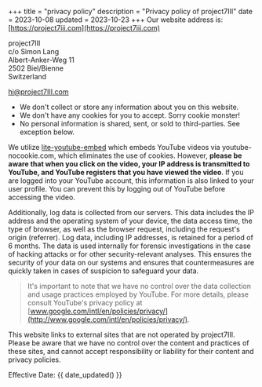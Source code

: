 +++
title = "privacy policy"
description = "Privacy policy of project7III"
date = 2023-10-08
updated = 2023-10-23
+++
Our website address is: [https://project7iii.com](https://project7iii.com)

project7III  
c/o Simon Lang  
Albert-Anker-Weg 11  
2502 Biel/Bienne  
Switzerland

[hi@project7III.com](mailto:hi@project7iii.com)

- We don't collect or store any information about you on this website.
- We don't have any cookies for you to accept. Sorry cookie monster!
- No personal information is shared, sent, or sold to third-parties. See exception below.

We utilize [lite-youtube-embed](https://github.com/paulirish/lite-youtube-embed) which embeds YouTube videos via youtube-nocookie.com, which eliminates the use of cookies. However, **please be aware that when you click on the video, your IP address is transmitted to YouTube, and YouTube registers that you have viewed the video**. If you are logged into your YouTube account, this information is also linked to your user profile. You can prevent this by logging out of YouTube before accessing the video.

Additionally, log data is collected from our servers. This data includes the IP address and the operating system of your device, the data access time, the type of browser, as well as the browser request, including the request's origin (referrer). Log data, including IP addresses, is retained for a period of 6 months. The data is used internally for forensic investigations in the case of hacking attacks or for other security-relevant analyses. This ensures the security of your data on our systems and ensures that countermeasures are quickly taken in cases of suspicion to safeguard your data.

>It's important to note that we have no control over the data collection and usage practices employed by YouTube. For more details, please consult YouTube's privacy policy at [www.google.com/intl/en/policies/privacy/](http://www.google.com/intl/en/policies/privacy/).

This website links to external sites that are not operated by project7III. Please be aware that we have no control over the content and practices of these sites, and cannot accept responsibility or liability for their content and privacy policies.


Effective Date: {{ date_updated() }}
